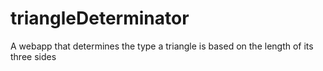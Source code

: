 # triangleDeterminator
A webapp that determines the type a triangle is based on the length of its three sides
